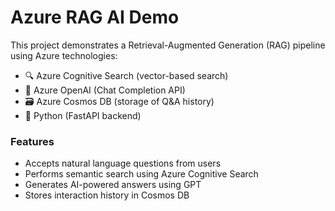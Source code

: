 # Azure RAG AI Demo

This project demonstrates a Retrieval-Augmented Generation (RAG) pipeline using Azure technologies:

- 🔍 Azure Cognitive Search (vector-based search)
- 🤖 Azure OpenAI (Chat Completion API)
- 🗃️ Azure Cosmos DB (storage of Q&A history)
- 🚀 Python (FastAPI backend)

### Features

- Accepts natural language questions from users
- Performs semantic search using Azure Cognitive Search
- Generates AI-powered answers using GPT
- Stores interaction history in Cosmos DB

